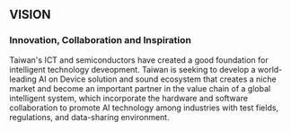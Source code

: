 ## **VISION**

### Innovation, Collaboration and Inspiration

Taiwan's ICT and semiconductors have created a good foundation for intelligent technology deveopment. Taiwan is seeking to develop a world-leading AI on Device solution and sound ecosystem that creates a niche market and become an important partner in the value chain of a global intelligent system, which incorporate the hardware and software collaboration to promote AI technology among industries with test fields, regulations, and data-sharing environment.
